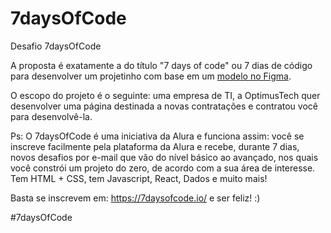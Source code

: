 # 7daysOfCode
Desafio 7daysOfCode

A proposta é exatamente a do título "7 days of code" ou 7 dias de código para desenvolver um projetinho com base em um <a href="https://www.figma.com/file/pTyxOSsfwYN1hfK0QZ0nHr/7daysOfCode-HTML-CSS?node-id=0%3A1">modelo no Figma</a>. 

O escopo do projeto é o seguinte: uma empresa de TI, a OptimusTech quer desenvolver uma página destinada a novas contratações e contratou você para desenvolvê-la.

Ps: O 7daysOfCode é uma iniciativa da Alura e funciona assim: você se inscreve facilmente pela plataforma da Alura e recebe, durante 7 dias, novos desafios por e-mail que vão do nível básico ao avançado, nos quais você constrói um projeto do zero, de acordo com a sua área de interesse. Tem HTML + CSS, tem Javascript, React, Dados e muito mais!

Basta se inscrevem em: https://7daysofcode.io/ e ser feliz! :)

#7daysOfCode
